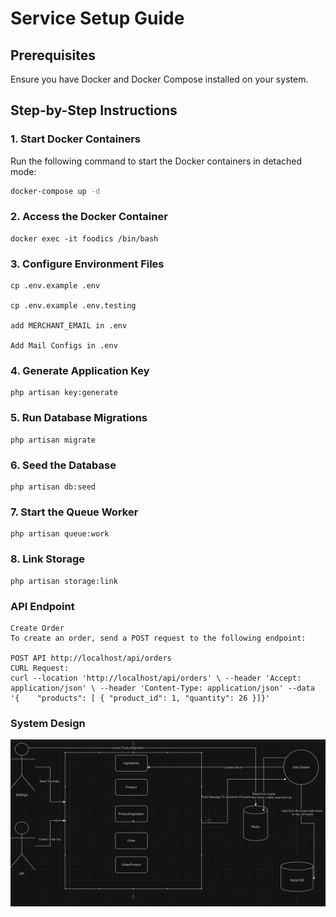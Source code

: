 # Service Setup Guide

## Prerequisites
Ensure you have Docker and Docker Compose installed on your system.

## Step-by-Step Instructions

### 1. Start Docker Containers
Run the following command to start the Docker containers in detached mode:
```bash
docker-compose up -d
```
### 2. Access the Docker Container
```
docker exec -it foodics /bin/bash
```
### 3. Configure Environment Files
```
cp .env.example .env

cp .env.example .env.testing

add MERCHANT_EMAIL in .env 

Add Mail Configs in .env 
```
### 4. Generate Application Key
```
php artisan key:generate
```
### 5. Run Database Migrations
```
php artisan migrate
```
### 6. Seed the Database
```
php artisan db:seed
```
### 7. Start the Queue Worker
```
php artisan queue:work
```
### 8. Link Storage
```
php artisan storage:link
```
### API Endpoint
```
Create Order
To create an order, send a POST request to the following endpoint:

POST API http://localhost/api/orders
CURL Request:
curl --location 'http://localhost/api/orders' \ --header 'Accept: application/json' \ --header 'Content-Type: application/json' --data '{    "products": [ { "product_id": 1, "quantity": 26 }]}'
```
### System Design
![System Design](SystemDesign.png)